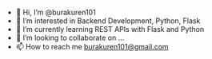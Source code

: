 - 👋 Hi, I’m @burakuren101
- 👀 I’m interested in Backend Development, Python, Flask
- 🌱 I’m currently learning REST APIs with Flask and Python
- 💞️ I’m looking to collaborate on ...
- 📫 How to reach me burakuren101@gmail.com

<!---
burakuren101/burakuren101 is a ✨ special ✨ repository because its `README.md` (this file) appears on your GitHub profile.
You can click the Preview link to take a look at your changes.
--->

